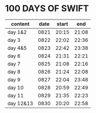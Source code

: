 # 100 DAYS OF SWIFT

| content   | date | start | end   |
|-----------|------|-------|-------|
| day 1&2   | 0821 | 20:15 | 21:08 |
| day 3     | 0822 | 22:02 | 22:36 |
| day 4&5   | 0823 | 22:42 | 23:38 |
| day 6     | 0824 | 21:31 | 22:21 |
| day 7     | 0825 | 21:08 | 22:16 |
| day 8     | 0826 | 21:24 | 22:08 |
| day 9     | 0827 | 22:04 | 23:48 |
| day 10    | 0828 | 20:59 | 22:49 |
| day 11    | 0829 | 21:35 | 22:23 |
| day 12&13 | 0830 | 20:20 | 22:58 |
